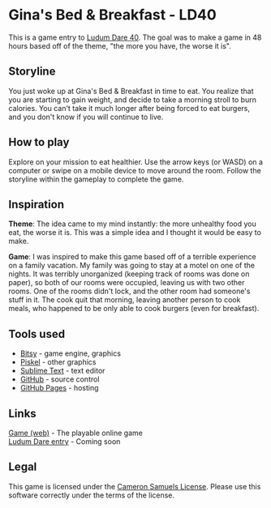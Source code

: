 # Gina's Bed & Breakfast - LD40
This is a game entry to [Ludum Dare 40](https://ldjam.com/events/ludum-dare/40).
The goal was to make a game in 48 hours based off of the theme, "the more you have, the worse it is".

## Storyline
You just woke up at Gina's Bed & Breakfast in time to eat.
You realize that you are starting to gain weight, and decide to take a morning stroll to burn calories.
You can't take it much longer after being forced to eat burgers, and you don't know if you will continue to live.

## How to play
Explore on your mission to eat healthier.
Use the arrow keys (or WASD) on a computer or swipe on a mobile device to move around the room.
Follow the storyline within the gameplay to complete the game.

## Inspiration
**Theme**: The idea came to my mind instantly: the more unhealthy food you eat, the worse it is.
This was a simple idea and I thought it would be easy to make.

**Game**:
I was inspired to make this game based off of a terrible experience on a family vacation.
My family was going to stay at a motel on one of the nights.
It was terribly unorganized (keeping track of rooms was done on paper),
so both of our rooms were occupied, leaving us with two other rooms.
One of the rooms didn't lock, and the other room had someone's stuff in it.
The cook quit that morning, leaving another person to cook meals,
who happened to be only able to cook burgers (even for breakfast).

## Tools used
- [Bitsy](http://ledoux.io/bitsy/editor.html) - game engine, graphics
- [Piskel](http://piskelapp.com) - other graphics
- [Sublime Text](https://sublimetext.com) - text editor
- [GitHub](https://github.com) - source control
- [GitHub Pages](https://github.io) - hosting

## Links
[Game (web)](https://cameronsamuels.com/ld40) - The playable online game
<br>[Ludum Dare entry](https://ldjam.com/events/ludum-dare/40/games) - Coming soon

## Legal
This game is licensed under the [Cameron Samuels License](LICENSE).
Please use this software correctly under the terms of the license.